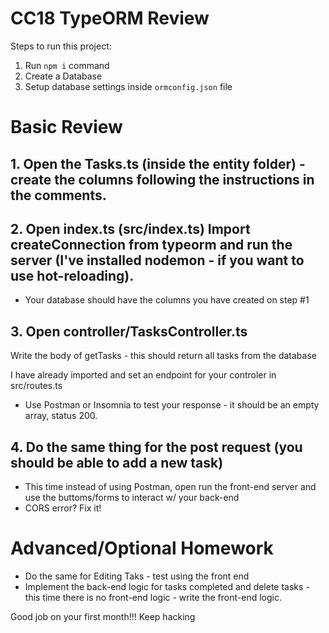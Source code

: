 # CC18 TypeORM Review

Steps to run this project:

1. Run `npm i` command
2. Create a Database
3. Setup database settings inside `ormconfig.json` file

# Basic Review

## 1. Open the Tasks.ts (inside the entity folder) - create the columns following the instructions in the comments.

## 2. Open index.ts (src/index.ts) Import createConnection from typeorm and run the server (I've installed nodemon - if you want to use hot-reloading).

- Your database should have the columns you have created on step #1

## 3. Open controller/TasksController.ts 

 Write the body of getTasks - this should return all tasks from the database
 
 I have already imported and set an endpoint for your controler in src/routes.ts
 
 - Use Postman or Insomnia to test your response - it should be an empty array, status 200.

## 4. Do the same thing for the post request (you should be able to add a new task)

- This time instead of using Postman, open run the front-end server and use the buttoms/forms to interact w/ your back-end
- CORS error? Fix it!

# Advanced/Optional Homework

- Do the same for Editing Taks - test using the front end
- Implement the back-end logic for tasks completed and delete tasks - this time there is no front-end logic - write the front-end logic.

Good job on your first month!!!
Keep hacking


